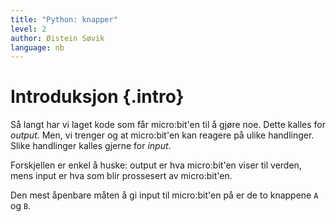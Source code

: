 ```yaml
---
title: "Python: knapper"
level: 2
author: Øistein Søvik
language: nb
---
```


# Introduksjon {.intro}

Så langt har vi laget kode som får micro:bit'en til å gjøre noe. Dette kalles for
*output*. Men, vi trenger og at micro:bit'en kan reagere på ulike handlinger.
Slike handlinger kalles gjerne for *input*.

Forskjellen er enkel å huske: output er hva micro:bit'en viser til verden, mens
input er hva som blir prossesert av micro:bit'en.

Den mest åpenbare måten å gi input til micro:bit'en på er de to knappene `A` og `B`.

